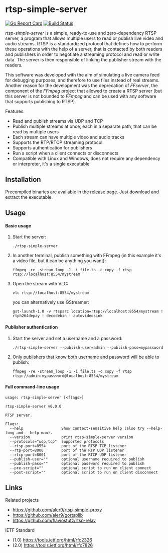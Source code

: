 
# rtsp-simple-server

[![Go Report Card](https://goreportcard.com/badge/github.com/aler9/rtsp-simple-server)](https://goreportcard.com/report/github.com/aler9/rtsp-simple-server)
[![Build Status](https://travis-ci.org/aler9/rtsp-simple-server.svg?branch=master)](https://travis-ci.org/aler9/rtsp-simple-server)

_rtsp-simple-server_ is a simple, ready-to-use and zero-dependency RTSP server, a program that allows multiple users to read or publish live video and audio streams. RTSP is a standardized protocol that defines how to perform these operations with the help of a server, that is contacted by both readers and publishers in order to negotiate a streaming protocol and read or write data. The server is then responsible of linking the publisher stream with the readers.

This software was developed with the aim of simulating a live camera feed for debugging purposes, and therefore to use files instead of real streams. Another reason for the development was the deprecation of _FFserver_, the component of the _FFmpeg_ project that allowed to create a RTSP server (but this server is not bounded to _FFmpeg_ and can be used with any software that supports publishing to RTSP).

Features:
* Read and publish streams via UDP and TCP
* Publish multiple streams at once, each in a separate path, that can be read by multiple users
* Each stream can have multiple video and audio tracks
* Supports the RTP/RTCP streaming protocol
* Supports authentication for publishers
* Run a script when a client connects or disconnects
* Compatible with Linux and Windows, does not require any dependency or interpreter, it's a single executable

## Installation

Precompiled binaries are available in the [release](https://github.com/aler9/rtsp-simple-server/releases) page. Just download and extract the executable.

## Usage

#### Basic usage

1. Start the server:
   ```
   ./rtsp-simple-server
   ```

2. In another terminal, publish something with FFmpeg (in this example it's a video file, but it can be anything you want):
   ```
   ffmpeg -re -stream_loop -1 -i file.ts -c copy -f rtsp rtsp://localhost:8554/mystream
   ```

3. Open the stream with VLC:
   ```
   vlc rtsp://localhost:8554/mystream
   ```

   you can alternatively use GStreamer:
   ```
   gst-launch-1.0 -v rtspsrc location=rtsp://localhost:8554/mystream ! rtph264depay ! decodebin ! autovideosink
   ```

#### Publisher authentication

1. Start the server and set a username and a password:
   ```
   ./rtsp-simple-server --publish-user=admin --publish-pass=mypassword
   ```

 2. Only publishers that know both username and password will be able to publish:
    ```
    ffmpeg -re -stream_loop -1 -i file.ts -c copy -f rtsp rtsp://admin:mypassword@localhost:8554/mystream
    ```

#### Full command-line usage

```
usage: rtsp-simple-server [<flags>]

rtsp-simple-server v0.0.0

RTSP server.

Flags:
  --help                 Show context-sensitive help (also try --help-long and --help-man).
  --version              print rtsp-simple-server version
  --protocols="udp,tcp"  supported protocols
  --rtsp-port=8554       port of the RTSP TCP listener
  --rtp-port=8000        port of the RTP UDP listener
  --rtcp-port=8001       port of the RTCP UDP listener
  --publish-user=""      optional username required to publish
  --publish-pass=""      optional password required to publish
  --pre-script=""        optional script to run on client connect
  --post-script=""       optional script to run on client disconnect
```

## Links

Related projects
* https://github.com/aler9/rtsp-simple-proxy
* https://github.com/aler9/gortsplib
* https://github.com/flaviostutz/rtsp-relay

IETF Standard
* (1.0) https://tools.ietf.org/html/rfc2326
* (2.0) https://tools.ietf.org/html/rfc7826
